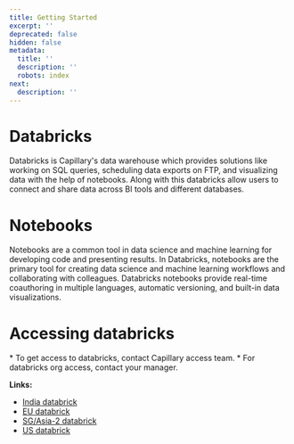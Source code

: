 ```yaml
---
title: Getting Started
excerpt: ''
deprecated: false
hidden: false
metadata:
  title: ''
  description: ''
  robots: index
next:
  description: ''
---
```

# Databricks

Databricks is Capillary's data warehouse which provides solutions like working on SQL queries, scheduling data exports on FTP, and visualizing data with the help of notebooks. Along with this databricks allow users to connect and share data across BI tools and different databases.

# Notebooks

Notebooks are a common tool in data science and machine learning for developing code and presenting results. In Databricks, notebooks are the primary tool for creating data science and machine learning workflows and collaborating with colleagues. Databricks notebooks provide real-time coauthoring in multiple languages, automatic versioning, and built-in data visualizations.

# Accessing databricks

<Note title="Note">
* To get access to databricks, contact Capillary access team.
* For databricks org access, contact your manager.
</Note>

**Links:**

* [India databrick](https://capillary-notebook-incrm.cloud.databricks.com/login.html?o=7354890886070942)
* [EU databrick](https://capillary-notebook-eucrm.cloud.databricks.com)
* [SG/Asia-2 databrick](https://capillary-notebook-asiacrm.cloud.databricks.com/)
* [US databrick](https://capillary-notebook-uscrm.cloud.databricks.com/?o=893212941337564#)

